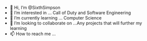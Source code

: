 - 👋 Hi, I’m @SixthSimpson
- 👀 I’m interested in ... Call of Duty and Software Engineering
- 🌱 I’m currently learning ... Computer Science
- 💞️ I’m looking to collaborate on ...Any projects that will further my learning
- 📫 How to reach me ...

<!---
SixthSimpson/SixthSimpson is a ✨ special ✨ repository because its `README.md` (this file) appears on your GitHub profile.
You can click the Preview link to take a look at your changes.
--->
